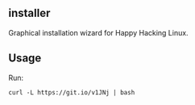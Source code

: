 ## installer

Graphical installation wizard for Happy Hacking Linux.

## Usage

Run: 
```
curl -L https://git.io/v1JNj | bash
```

